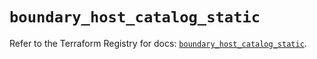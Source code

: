 # `boundary_host_catalog_static`

Refer to the Terraform Registry for docs: [`boundary_host_catalog_static`](https://registry.terraform.io/providers/hashicorp/boundary/1.3.1/docs/resources/host_catalog_static).
